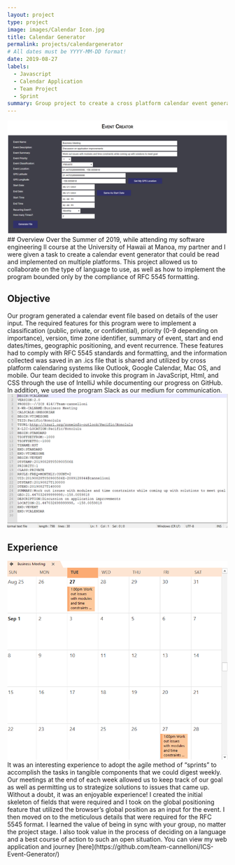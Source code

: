```yaml
---
layout: project
type: project
image: images/Calendar Icon.jpg
title: Calendar Generator
permalink: projects/calendargenerator
# All dates must be YYYY-MM-DD format!
date: 2019-08-27
labels:
  - Javascript
  - Calendar Application
  - Team Project
  - Sprint
summary: Group project to create a cross platform calendar event generator.
---
```

<img class="ui fluid rounded image" src="../images/Main.png">
## Overview
Over the Summer of 2019, while attending my software engineering II course at the University of Hawaii at Manoa, my partner and I were given a task to create a calendar event generator that could be read and implemented on multiple platforms.  This project allowed us to collaborate on the type of language to use, as well as how to implement the program bounded only by the compliance of RFC 5545 formatting.
 
## Objective
Our program generated a calendar event file based on details of the user input.  The required features for this program were to implement a classification (public, private, or confidential), priority (0-9 depending on importance), version, time zone identifier, summary of event, start and end dates/times, geographic positioning, and event recurrence.  These features had to comply with RFC 5545 standards and formatting, and the information collected was saved in an .ics file that is shared and utilized by cross platform calendaring systems like Outlook, Google Calendar, Mac OS, and mobile.  Our team decided to invoke this program in JavaScript, Html, and CSS through the use of IntelliJ while documenting our progress on GitHub.  In addition, we used the program Slack as our medium for communication. 
<img class="ui fluid rounded image" src="../images/RFC 5545.png">
## Experience
<img class="ui medium right floated rounded image" src="../images/Calendar.png">
It was an interesting experience to adopt the agile method of “sprints” to accomplish the tasks in tangible components that we could digest weekly.  Our meetings at the end of each week allowed us to keep track of our goal as well as permitting us to strategize solutions to issues that came up.  Without a doubt, it was an enjoyable experience!  I created the initial skeleton of fields that were required and I took on the global positioning feature that utilized the browser’s global position as an input for the event.  I then moved on to the meticulous details that were required for the RFC 5545 format.  I learned the value of being in sync with your group, no matter the project stage.  I also took value in the process of deciding on a language and a best course of action to such an open situation.  
<br\>
You can view my web application and journey [here](https://github.com/team-cannelloni/ICS-Event-Generator/)
